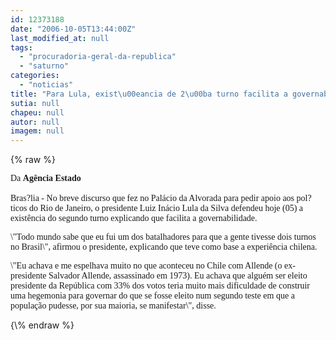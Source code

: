 ```yaml
---
id: 12373188
date: "2006-10-05T13:44:00Z"
last_modified_at: null
tags:
  - "procuradoria-geral-da-republica"
  - "saturno"
categories:
  - "noticias"
title: "Para Lula, exist\u00eancia de 2\u00ba turno facilita a governabilidade"
sutia: null
chapeu: null
autor: null
imagem: null
---
```

{\% raw %}
<p><P><FONT face=Verdana>Da <STRONG>Agência Estado</STRONG><BR><BR>Bras?lia - No breve discurso que fez no Palácio da Alvorada para pedir apoio aos pol?ticos do Rio de Janeiro, o presidente Luiz Inácio Lula da Silva defendeu hoje (05) a existência do segundo turno explicando que facilita a governabilidade. </FONT></P></p>
<p><P><FONT face=Verdana>\"Todo mundo sabe que eu fui um dos batalhadores para que a gente tivesse dois turnos no Brasil\", afirmou o presidente, explicando que teve como base a experiência chilena. </FONT></P></p>
<p><P><FONT face=Verdana>\"Eu achava e me espelhava muito no que aconteceu no Chile com Allende (o ex-presidente Salvador Allende, assassinado em 1973). Eu achava que alguém ser eleito presidente da República com 33% dos votos teria muito mais dificuldade de construir uma hegemonia para governar do que se fosse eleito num segundo teste em que a população pudesse, por sua maioria, se manifestar\", disse.</FONT></P> </p>
{\% endraw %}